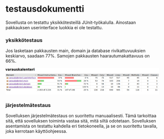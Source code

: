 # testausdokumentti

Sovellusta on testattu yksikkötesteillä JUnit-työkalulla. Ainostaan pakkauksen userinterface luokkia ei ole testattu.    

### yksikkötestaus

Jos lasketaan pakkausten main, domain ja database rivikattuvuuksien keskiarvo, saadaan 77%. Samojen pakkausten haarautumakattavuus on 66%.    

![testikattavuusraportti](https://github.com/masiro918/ot-harjoitustyo/blob/master/varauskalenteri/dokumentaatio/testikattavuusraportti.jpg)  

### järjestelmätestaus

Sovelluksen järjestelmätestaus on suoritettu manuaalisesti. Tämä tarkoittaa sitä, että sovelluksen toiminta vastaa sitä, mitä siltä odotetaan. Sovelluksen asentamista on testattu kahdella eri tietokoneella, ja se on suoritettu tavalla, joka kerrotaan käyttöohjeessa.

